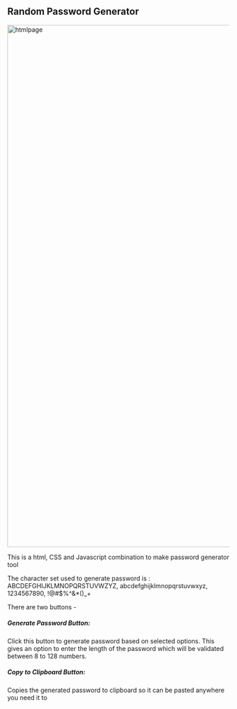 ## Random Password Generator

<img width="1182" alt="htmlpage" src="https://user-images.githubusercontent.com/54870343/66249762-3fefa200-e706-11e9-8496-771bf252ff90.png">

This is a html, CSS and Javascript combination to make password generator tool

The character set used to generate password is : ABCDEFGHIJKLMNOPQRSTUVWZYZ, abcdefghijklmnopqrstuvwxyz, 1234567890, !@#$%^&*()_+

There are two buttons -
  ##### Generate Password Button: 
  Click this button to generate password based on selected options. This gives an option to enter the length of the password which will be validated between 8 to 128 numbers.
  
  ##### Copy to Clipboard Button: 
  Copies the generated password to clipboard so it can be pasted anywhere you need it to
  
  
